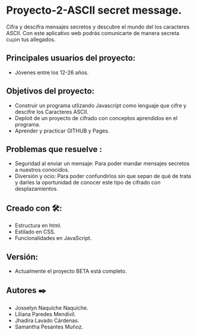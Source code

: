 # Proyecto-2-ASCII secret message.
Cifra y descifra mensajes secretos y descubre el mundo del los caracteres ASCII. Con este aplicativo web podrás comunicarte de manera secreta cu¡on tus allegados.

## Principales usuarios del proyecto:
- Jóvenes entre los 12-26 años.

## Objetivos del proyecto:
- Construir un programa utlizando Javascript como lenguaje que cifre y descifre los Caracteres ASCII.
- Deploit de un proyecto de cifrado con conceptos aprendidos en el programa.
- Aprender y practicar GITHUB y Pages.

## Problemas que resuelve :
- Seguridad al enviar un mensaje: Para poder mandar mensajes secretos a nuestros conocidos.
- Diversión y ocio: Para poder confundirlos sin que sepan de qué de trata y darles la oportunidad de conocer este tipo de cifrado con desplazamientos.

## Creado con 🛠️:
- Estructura en html.
- Estilado en CSS.
- Funcionalidades en JavaScript.

## Versión:
- Actualmente el proyecto BETA está completo.

## Autores ✒️
- Josselyn Naquiche Naquiche.
- Liliana Paredes Mendivil.
- Jhadira Lavado Cárdenas.
- Samantha Pesantes Muñoz.
